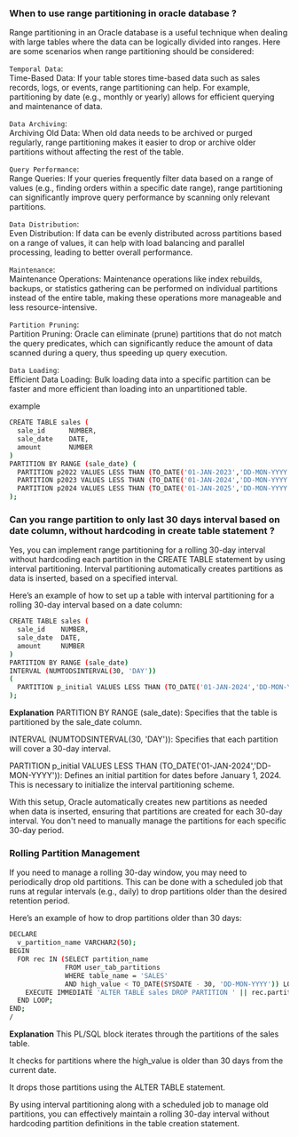 ### When to use range partitioning in oracle database ?

Range partitioning in an Oracle database is a useful technique when dealing with large tables where the data can be logically divided into ranges. Here are some scenarios when range partitioning should be considered:

`Temporal Data`:  
Time-Based Data: If your table stores time-based data such as sales records, logs, or events, range partitioning can help. For example, partitioning by date (e.g., monthly or yearly) allows for efficient querying and maintenance of data.

`Data Archiving`:  
Archiving Old Data: When old data needs to be archived or purged regularly, range partitioning makes it easier to drop or archive older partitions without affecting the rest of the table.

`Query Performance`:  
Range Queries: If your queries frequently filter data based on a range of values (e.g., finding orders within a specific date range), range partitioning can significantly improve query performance by scanning only relevant partitions.

`Data Distribution`:  
Even Distribution: If data can be evenly distributed across partitions based on a range of values, it can help with load balancing and parallel processing, leading to better overall performance.

`Maintenance`:  
Maintenance Operations: Maintenance operations like index rebuilds, backups, or statistics gathering can be performed on individual partitions instead of the entire table, making these operations more manageable and less resource-intensive.

`Partition Pruning`:  
Partition Pruning: Oracle can eliminate (prune) partitions that do not match the query predicates, which can significantly reduce the amount of data scanned during a query, thus speeding up query execution.

`Data Loading`:  
Efficient Data Loading: Bulk loading data into a specific partition can be faster and more efficient than loading into an unpartitioned table.

example
```bash
CREATE TABLE sales (
  sale_id      NUMBER,
  sale_date    DATE,
  amount       NUMBER
)
PARTITION BY RANGE (sale_date) (
  PARTITION p2022 VALUES LESS THAN (TO_DATE('01-JAN-2023','DD-MON-YYYY')),
  PARTITION p2023 VALUES LESS THAN (TO_DATE('01-JAN-2024','DD-MON-YYYY')),
  PARTITION p2024 VALUES LESS THAN (TO_DATE('01-JAN-2025','DD-MON-YYYY'))
);
```

### Can you range partition to only last 30 days interval based on date column, without hardcoding in create table statement ?

Yes, you can implement range partitioning for a rolling 30-day interval without hardcoding each partition in the CREATE TABLE statement by using interval partitioning. Interval partitioning automatically creates partitions as data is inserted, based on a specified interval.

Here’s an example of how to set up a table with interval partitioning for a rolling 30-day interval based on a date column:

```bash
CREATE TABLE sales (
  sale_id    NUMBER,
  sale_date  DATE,
  amount     NUMBER
)
PARTITION BY RANGE (sale_date)
INTERVAL (NUMTODSINTERVAL(30, 'DAY'))
(
  PARTITION p_initial VALUES LESS THAN (TO_DATE('01-JAN-2024','DD-MON-YYYY'))
);

```
**Explanation**
PARTITION BY RANGE (sale_date): Specifies that the table is partitioned by the sale_date column.   

INTERVAL (NUMTODSINTERVAL(30, 'DAY')): Specifies that each partition will cover a 30-day interval.     

PARTITION p_initial VALUES LESS THAN (TO_DATE('01-JAN-2024','DD-MON-YYYY')): Defines an initial partition for dates before January 1, 2024. This is necessary to initialize the interval partitioning scheme.

With this setup, Oracle automatically creates new partitions as needed when data is inserted, ensuring that partitions are created for each 30-day interval. You don't need to manually manage the partitions for each specific 30-day period.  

### Rolling Partition Management
If you need to manage a rolling 30-day window, you may need to periodically drop old partitions. This can be done with a scheduled job that runs at regular intervals (e.g., daily) to drop partitions older than the desired retention period.

Here’s an example of how to drop partitions older than 30 days:

```bash
DECLARE
  v_partition_name VARCHAR2(50);
BEGIN
  FOR rec IN (SELECT partition_name
              FROM user_tab_partitions
              WHERE table_name = 'SALES'
              AND high_value < TO_DATE(SYSDATE - 30, 'DD-MON-YYYY')) LOOP
    EXECUTE IMMEDIATE 'ALTER TABLE sales DROP PARTITION ' || rec.partition_name;
  END LOOP;
END;
/

```

**Explanation**
This PL/SQL block iterates through the partitions of the sales table. 

It checks for partitions where the high_value is older than 30 days from the current date.

It drops those partitions using the ALTER TABLE statement.

By using interval partitioning along with a scheduled job to manage old partitions, you can effectively maintain a rolling 30-day interval without hardcoding partition definitions in the table creation statement.
